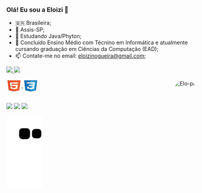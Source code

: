 ### Olá! Eu sou a Eloizi  👋

- 🇧🇷 Brasileira;
- 🏡 Assis-SP;
- 🌱 Estudando Java/Phyton;
- 💬 Concluído Ensino Médio com Técnino em Informática e atualmente cursando graduação em Ciências da Computação (EAD);
- 📫 Contate-me no email: eloizinogueira@gmail.com;



<div>
  <a href="https://github.com/Eloizi">
  <img height="180em" src="https://github-readme-stats.vercel.app/api?username=Eloizi&show_icons=true&theme=radical&include_all_commits=true&count_private=true"/>
  <img height="180em" src="https://github-readme-stats.vercel.app/api/top-langs/?username=Eloizi&layout=compact&langs_count=7&theme=radical"/>
</div>
  
<div style="display: inline_block"><br>
  <img align="center" alt="Elo-HTML" height="30" width="40" src="https://raw.githubusercontent.com/devicons/devicon/master/icons/html5/html5-original.svg">
  <img align="center" alt="Elo-CSS" height="30" width="40" src="https://raw.githubusercontent.com/devicons/devicon/master/icons/css3/css3-original.svg">
  
  
 <img align="right" alt="Elo-pic" height="150" style="border-radius:50px;" src="https://i.picasion.com/pic91/0605eeeb3fbe98a4d070a656fb73f447.gif">
  
</div>
  
  ##
 
<div> 
  
  <a href="https://www.instagram.com/eloizi16/" target="_blank"><img src="https://img.shields.io/badge/-Instagram-%23E4405F?style=for-the-badge&logo=instagram&logoColor=white" target="_blank"></a>
  <a href = "mailto:contatoeloizinogueira@gmail.com"><img src="https://img.shields.io/badge/-Gmail-%23333?style=for-the-badge&logo=gmail&logoColor=white" target="_blank"></a>
  <a href="https://www.linkedin.com/in/eloizi-nogueira-6726761a9/" target="_blank"><img src="https://img.shields.io/badge/-LinkedIn-%230077B5?style=for-the-badge&logo=linkedin&logoColor=white" target="_blank"></a> 
 
 ![Snake animation](https://github.com/Eloizi/Eloizi/blob/output/github-contribution-grid-snake.svg)
 
</div>


